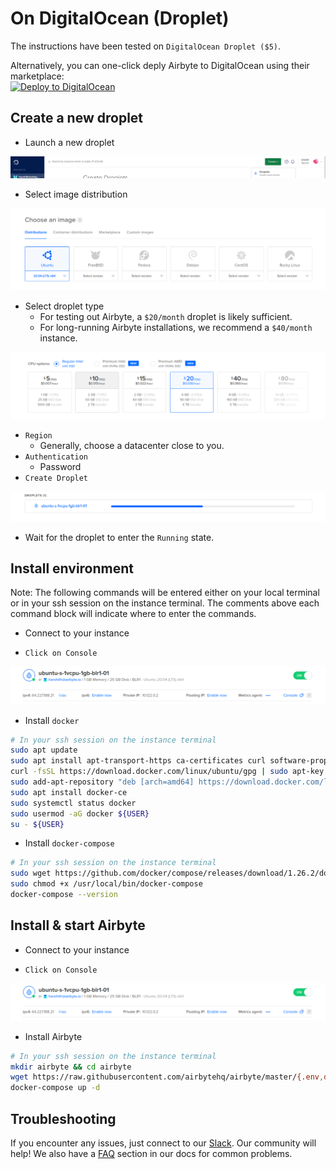 # On DigitalOcean \(Droplet\)

The instructions have been tested on `DigitalOcean Droplet ($5)`. 

Alternatively, you can one-click deply Airbyte to DigitalOcean using their marketplace:<br>
<a href="https://cloud.digitalocean.com/droplets/new?onboarding_origin=marketplace&appId=95451155&image=airbyte&utm_source=deploying-airbyte_on-digitalocean-droplet"><img src="https://www.deploytodo.com/do-btn-blue.svg" alt="Deploy to DigitalOcean" /></a>

## Create a new droplet

* Launch a new droplet

![](../.gitbook/assets/digitalocean_launch_droplet.png)

* Select image distribution 

![](../.gitbook/assets/dg_choose_ditribution.png)

* Select droplet type
  * For testing out Airbyte, a `$20/month` droplet is likely sufficient.
  * For long-running Airbyte installations, we recommend a `$40/month` instance.

![](../.gitbook/assets/dg_droplet_type.png)

* `Region` 
  * Generally, choose a datacenter close to you.
* `Authentication`
  * Password
* `Create Droplet`

![](../.gitbook/assets/dg_droplet_creating.png)

* Wait for the droplet to enter the `Running` state.

## Install environment

Note: The following commands will be entered either on your local terminal or in your ssh session on the instance terminal. The comments above each command block will indicate where to enter the commands.

* Connect to your instance

* `Click on Console`

![](../.gitbook/assets/dg_console.png)

* Install `docker`

```bash
# In your ssh session on the instance terminal
sudo apt update
sudo apt install apt-transport-https ca-certificates curl software-properties-common
curl -fsSL https://download.docker.com/linux/ubuntu/gpg | sudo apt-key add -
sudo add-apt-repository "deb [arch=amd64] https://download.docker.com/linux/ubuntu focal stable"
sudo apt install docker-ce
sudo systemctl status docker
sudo usermod -aG docker ${USER}
su - ${USER}
```

* Install `docker-compose`

```bash
# In your ssh session on the instance terminal
sudo wget https://github.com/docker/compose/releases/download/1.26.2/docker-compose-$(uname -s)-$(uname -m) -O /usr/local/bin/docker-compose
sudo chmod +x /usr/local/bin/docker-compose
docker-compose --version
```
## Install & start Airbyte

* Connect to your instance

* `Click on Console`

![](../.gitbook/assets/dg_console.png)

* Install Airbyte

```bash
# In your ssh session on the instance terminal
mkdir airbyte && cd airbyte
wget https://raw.githubusercontent.com/airbytehq/airbyte/master/{.env,docker-compose.yaml}
docker-compose up -d
```

## Troubleshooting

If you encounter any issues, just connect to our [Slack](https://slack.airbyte.io). Our community will help! We also have a [FAQ](../troubleshooting/on-deploying.md) section in our docs for common problems.

